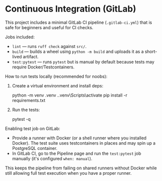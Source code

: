 # Continuous Integration (GitLab)

This project includes a minimal GitLab CI pipeline (`.gitlab-ci.yml`) that is safe for beginners and useful for CI checks.

Jobs included:

- `lint` — runs `ruff check` against `src/`.
- `build` — builds a wheel using `python -m build` and uploads it as a short-lived artifact.
- `test:pytest` — runs `pytest` but is manual by default because tests may require Docker/Testcontainers.

How to run tests locally (recommended for noobs):

1. Create a virtual environment and install deps:

   python -m venv .venv
   .\.venv\Scripts\activate
   pip install -r requirements.txt

2. Run the tests:

   pytest -q

Enabling test job on GitLab:

- Provide a runner with Docker (or a shell runner where you installed Docker). The test suite uses testcontainers in places and may spin up a PostgreSQL container.
- In GitLab CI, go to the Pipeline page and run the `test:pytest` job manually (it's configured `when: manual`).

This keeps the pipeline from failing on shared runners without Docker while still allowing full test execution when you have a proper runner.
